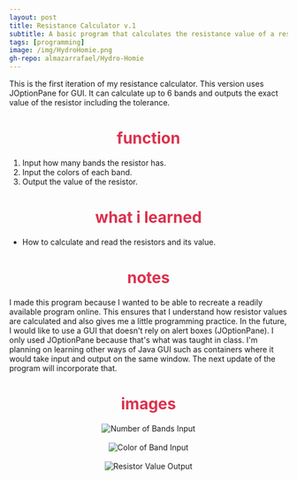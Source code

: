 ```yaml
---
layout: post
title: Resistance Calculator v.1
subtitle: A basic program that calculates the resistance value of a resistor.
tags: [programming]
image: /img/HydroHomie.png
gh-repo: almazarrafael/Hydro-Homie
---
```

This is the first iteration of my resistance calculator. This version uses JOptionPane for GUI. It can calculate up to 6 bands and outputs the exact value of the resistor including the tolerance.

<h1> <center> <font color="#DB324D"> function </font> </center> </h1>

1. Input how many bands the resistor has.
2. Input the colors of each band.
3. Output the value of the resistor.

<h1> <center> <font color="#DB324D"> what i learned </font> </center> </h1>

- How to calculate and read the resistors and its value.

<h1> <center> <font color="#DB324D"> notes </font> </center> </h1>

I made this program because I wanted to be able to recreate a readily available program online. This ensures that I understand how resistor values are calculated and also gives me a little programming practice. In the future, I would like to use a GUI that doesn't rely on alert boxes (JOptionPane). I only used JOptionPane because that's what was taught in class. I'm planning on learning other ways of Java GUI such as containers where it would take input and output on the same window. The next update of the program will incorporate that.

<h1> <center> <font color="#DB324D"> images </font> </center> </h1>
<center>
<img src="https://cdn.discordapp.com/attachments/563284597488615434/581416066899771412/unknown.png" alt="Number of Bands Input">
<br>
<br>
<img src="https://cdn.discordapp.com/attachments/563284597488615434/581416118019686420/unknown.png" alt="Color of Band Input">
<br>
<br>
<img src="https://cdn.discordapp.com/attachments/563284597488615434/581416265265184769/unknown.png" alt="Resistor Value Output">
</center>

